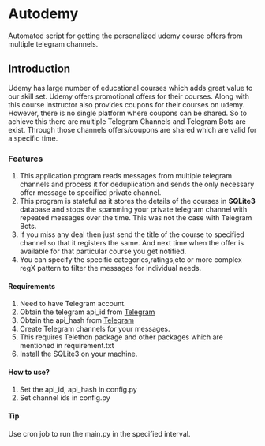 # Autodemy
Automated script for getting the personalized udemy course offers from multiple telegram channels.

## Introduction

Udemy has large number of educational courses which adds great value to our skill set. 
Udemy offers promotional offers for their courses. Along with this course instructor also provides coupons for their courses on udemy.
However, there is no single platform where coupons can be shared. So to achieve this there are multiple Telegram Channels and Telegram Bots are exist. 
Through those channels offers/coupons are shared which are valid for a specific time.


### Features
1. This application program reads messages from multiple telegram channels and process it for deduplication and sends the only necessary offer message to specified private channel.
2. This program is stateful as it stores the details of the courses in **SQLite3** database and stops the spamming your private telegram channel with repeated messages over the time. This was not the case with Telegram Bots.
3. If you miss any deal then just send the title of the course to specified channel so that it registers the same. And next time when the offer is available for that particular course you get notified.
4. You can specify the specific categories,ratings,etc or more complex regX pattern to filter the messages for individual needs. 


#### Requirements
1. Need to have Telegram account.
2. Obtain the telegram api_id from [Telegram](https://my.telegram.org/auth)
3. Obtain the api_hash from [Telegram](https://my.telegram.org/auth)
4. Create Telegram channels for your messages.
5. This requires Telethon package and other packages which are mentioned in requirement.txt
6. Install the SQLite3 on your machine.

#### How to use?
1. Set the api_id, api_hash in config.py
2. Set channel ids in config.py

#### Tip
Use cron job to run the main.py in the specified interval.